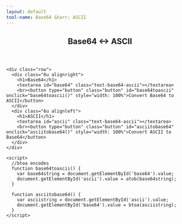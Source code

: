 ```yaml
---
layout: default
tool-name: Base64 &harr; ASCII
---
```

<div id="main">
  <div class="container">
    <div class="row">
      <div id="content" class="12u">
        <header>
          <h2>Base64 &harr; ASCII</h2>
        </header>
      </div>
    </div>

    <div class="row">
      <div class="6u alignright">
        <h1>Base64</h1>
        <textarea id="base64" class="text-base64-ascii"></textarea>
        <br><button type="button" class="button" id="base64toascii" onclick="base64toascii()" style="width: 100%">Convert Base64 to ASCII</button>
      </div>
      <div class="6u alignleft">
        <h1>ASCII</h1>
        <textarea id="ascii" class="text-base64-ascii"></textarea>
        <br><button type="button" class="button" id="asciitobase64" onclick="asciitobase64()" style="width: 100%">Convert ASCII to Base64</button>
      </div>
    </div>

    <script>
      //btoa encodes
      function base64toascii() {
        var base64string = document.getElementById('base64').value;
        document.getElementById('ascii').value = atob(base64string);
      }

      function asciitobase64() {
        var asciistring = document.getElementById('ascii').value;
        document.getElementById('base64').value = btoa(asciistring);
      }
    </script>
  </div>
</div>
